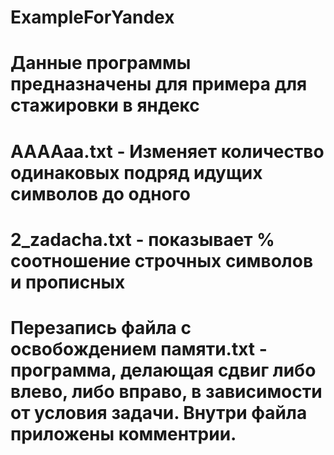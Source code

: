 # ExampleForYandex
# Данные программы предназначены для примера для стажировки в яндекс
# AAAAaa.txt - Изменяет количество одинаковых подряд идущих символов до одного
# 2_zadacha.txt - показывает % соотношение строчных символов и прописных
# Перезапись файла с освобождением памяти.txt - программа, делающая сдвиг либо влево, либо вправо, в зависимости от условия задачи. Внутри файла приложены комментрии.
